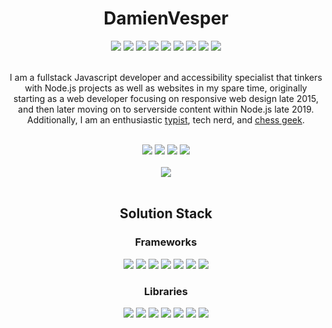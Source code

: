 <!-- Amazing Title !-->
<h1 align="center">DamienVesper</h1>

<!-- Language Stack !-->
<div align="center">
  <a href="https://www.javascript.com"><img src="https://img.shields.io/badge/javascript%20-%23323330.svg?style=for-the-badge&logo=javascript"></a>
  <a href="https://www.typescriptlang.org"><img src="https://img.shields.io/badge/typescript-%23007ACC.svg?style=for-the-badge&logo=typescript&logoColor=white"></a>
  <img src="https://img.shields.io/badge/html5%20-%23E34F26.svg?style=for-the-badge&logo=html5&logoColor=white">
  <img src="https://img.shields.io/badge/css3%20-%231572B6.svg?style=for-the-badge&logo=css3&logoColor=white">
  <a href="https://www.python.org"><img src="https://img.shields.io/badge/python-%23FFD343?style=for-the-badge&logo=python&logoColor=black"></a>
  <a href="https://www.rust-lang.org"><img src="https://img.shields.io/badge/rust-%23B7410E?style=for-the-badge&logo=rust&logoColor=white"></a>
  <img src="https://img.shields.io/badge/c%2B%2B-%233696CF?style=for-the-badge&logo=c%2B%2B&logoColor=white">
  <a href="https://www.ruby-lang.org"><img src="https://img.shields.io/badge/ruby-%23D51F06?style=for-the-badge&logo=ruby&logoColor=white"></a>
  <img src="https://img.shields.io/badge/swift-%23FA9200?style=for-the-badge&logo=swift&logoColor=white">
</div>
<br>

<!-- Descriptor !-->
<p align="center">
  I am a fullstack Javascript developer and accessibility specialist that tinkers with Node.js projects as well as websites in my spare time, originally starting as a web developer focusing on responsive web design late 2015, and then later moving on to serverside content within Node.js late 2019.
  Additionally, I am an enthusiastic <a href="https://nitrotype.com/racer/DamienVesper">typist</a>, tech nerd, and <a href="https://lichess.org/@/DamienVesper">chess geek</a>.
</p>
<br>

<!-- Social Badges !-->
<div align="center">
  <a href="https://discord.alru.ga"><img src="https://img.shields.io/badge/discord-%237289DA?style=for-the-badge&logo=discord&logoColor=white"></a>
  <a href="https://twitter.com/LDVesper"><img src="https://img.shields.io/badge/twitter-%231DA1F2?style=for-the-badge&logo=twitter&logoColor=white"></a>
  <a href="https://twitch.tv/LordDamienVesper"><img src="https://img.shields.io/badge/Twitch-%236441A4?style=for-the-badge&logo=twitch&logoColor=white"></a>
  <a href="https://reddit.com/user/DamienVesper"><img src="https://img.shields.io/badge/reddit-%23FF4500?style=for-the-badge&logo=reddit&logoColor=white"></a>

  <br>
  <br>

  <img src="https://github-readme-stats.vercel.app/api?username=DamienVesper&show_icons=true&theme=tokyonight&include_all_commits=true&count_private=true&hide_border=true">
</div>
<br>

<!-- Solution Stack !-->
<h2 align="center">Solution Stack</h2>

<!-- Frameworks !-->
<h3 align="center">Frameworks</h3>

<!-- Framework Badges !-->
<div align="center">
  <a href="https://nodejs.org"><img src="https://img.shields.io/badge/node.js%20-%2343853D.svg?style=for-the-badge&logo=node.js&logoColor=white"></a>
  <a href="https://eslint.org"><img src="https://img.shields.io/badge/eslint%20-%2341229C.svg?style=for-the-badge&logo=eslint&logoColor=white"></a>
  <a href="https://webpack.js.org"><img src="https://img.shields.io/badge/webpack%20-%231C78C0.svg?style=for-the-badge&logo=webpack&logoColor=white"></a>
  <a href="https://mongodb.com"><img src="https://img.shields.io/badge/mongodb-%234DB33D?style=for-the-badge&logo=mongodb&logoColor=white"></a>
  <a href="https://nginx.com"><img src="https://img.shields.io/badge/nginx%20-%23207D23.svg?style=for-the-badge&logo=nginx&logoColor=white"></a>
  <a href="https://www.mysql.com"><img src="https://img.shields.io/badge/mysql-%2300758F?style=for-the-badge&logo=mysql&logoColor=white"></a>
  <a href="https://dotnet.microsoft.com"><img src="https://img.shields.io/badge/%2Enet-%239C4BC4?style=for-the-badge&logo=%2Enet&logoColor=white"></a>
</div>

<!-- Libraries !-->
<h3 align="center">Libraries</h3>

<!-- Library Badges !-->
<div align="center">
  <a href="https://socket.io"><img src="https://img.shields.io/badge/socket.io%20-%23000000.svg?style=for-the-badge&logo=socket.io"></a>
  <a href="https://expressjs.com"><img src="https://img.shields.io/badge/express%20-%23EDE7E6.svg?style=for-the-badge&logo=express&logoColor=black"></a>
  <a href="https://jquery.org"><img src="https://img.shields.io/badge/jquery-%230769AD?style=for-the-badge&logo=jquery&logoColor=white"></a>
  <a href="https://getbootstrap.com"><img src="https://img.shields.io/badge/bootstrap-%23563D7C?style=for-the-badge&logo=bootstrap&logoColor=white"></a>
  <a href="https://reactjs.org"><img src="https://img.shields.io/badge/react-%2361DBFB?style=for-the-badge&logo=react&logoColor=black"></a>
  <a href="https://discord.js.org"><img src="https://img.shields.io/badge/discord%2Ejs-%232B61B3?style=for-the-badge"></a>
  <a href="https://threejs.org"><img src="https://img.shields.io/badge/three%2Ejs-%23292E36?style=for-the-badge&logo=three%2Ejs&logoColor=white"></a>
</div>
